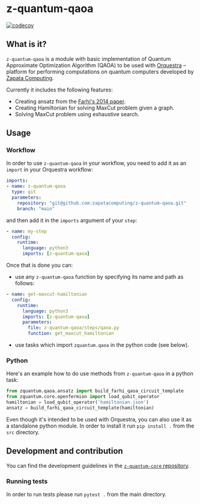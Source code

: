 # z-quantum-qaoa

[![codecov](https://codecov.io/gh/zapatacomputing/z-quantum-qaoa/branch/main/graph/badge.svg?token=hlUcWp59Bh)](https://codecov.io/gh/zapatacomputing/z-quantum-qaoa)

## What is it?

`z-quantum-qaoa` is a module with basic implementation of Quantum Approximate Optimization Algorithm (QAOA) to be used with [Orquestra](https://www.zapatacomputing.com/orquestra/) – platform for performing computations on quantum computers developed by [Zapata Computing](https://www.zapatacomputing.com).

Currently it includes the following features:
- Creating ansatz from the [Farhi's 2014 paper](https://arxiv.org/abs/1411.4028).
- Creating Hamiltonian for solving MaxCut problem given a graph.
- Solving MaxCut problem using exhaustive search.

## Usage

### Workflow
In order to use `z-quantum-qaoa` in your workflow, you need to add it as an `import` in your Orquestra workflow:

```yaml
imports:
- name: z-quantum-qaoa
  type: git
  parameters:
    repository: "git@github.com:zapatacomputing/z-quantum-qaoa.git"
    branch: "main"
```

and then add it in the `imports` argument of your `step`:

```yaml
- name: my-step
  config:
    runtime:
      language: python3
      imports: [z-quantum-qaoa]
```

Once that is done you can:
- use any `z-quantum-qaoa` function by specifying its name and path as follows:
```yaml
- name: get-maxcut-hamiltonian
  config:
    runtime:
      language: python3
      imports: [z-quantum-qaoa]
      parameters:
        file: z-quantum-qaoa/steps/qaoa.py
        function: get_maxcut_hamiltonian
```
- use tasks which import `zquantum.qaoa` in the python code (see below).

### Python

Here's an example how to do use methods from `z-quantum-qaoa` in a python task:

```python
from zquantum.qaoa.ansatz import build_farhi_qaoa_circuit_template
from zquantum.core.openfermion import load_qubit_operator
hamiltonian = load_qubit_operator('hamiltonian.json')
ansatz = build_farhi_qaoa_circuit_template(hamiltonian)
```

Even though it's intended to be used with Orquestra, you can also use it as a standalone python module.
In order to install it run `pip install .` from the `src` directory.


## Development and contribution

You can find the development guidelines in the [`z-quantum-core` repository](https://github.com/zapatacomputing/z-quantum-core).

### Running tests

In order to run tests please run `pytest .` from the main directory.
